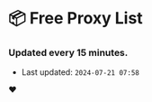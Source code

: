 # :package: Free Proxy List
### Updated every 15 minutes.

- Last updated: `2024-07-21 07:58`

:heart:
